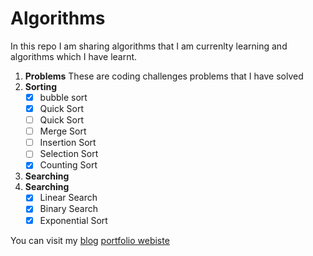 # Algorithms
In this repo I am sharing algorithms that I am currenlty learning and algorithms which I have learnt.

1. **Problems**
    These are coding challenges problems that I have solved
1. __Sorting__
    * [x] bubble sort
    * [x] Quick Sort
    * [ ] Quick Sort
    * [ ] Merge Sort
    * [ ] Insertion Sort
    * [ ] Selection Sort
    * [x] Counting Sort
1. __Searching__
3. __Searching__
    * [x] Linear Search
    * [x] Binary Search
    * [x] Exponential Sort

You can visit my [blog](https://letsbug.com/) [portfolio webiste](https://hello.letsbug.com/)
